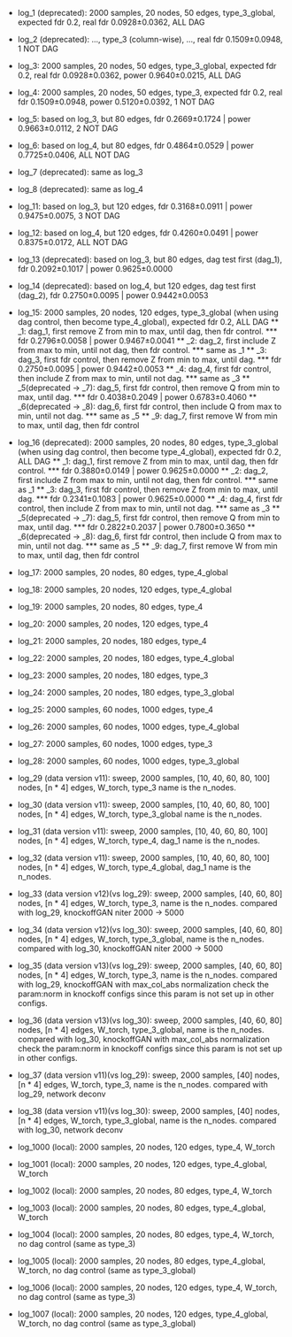 * log_1 (deprecated): 2000 samples, 20 nodes, 50 edges, type_3_global, expected fdr 0.2, real fdr 0.0928±0.0362, ALL DAG
* log_2 (deprecated): ..., type_3 (column-wise), ..., real fdr 0.1509±0.0948, 1 NOT DAG
* log_3: 2000 samples, 20 nodes, 50 edges, type_3_global, expected fdr 0.2, real fdr 0.0928±0.0362, power 0.9640±0.0215, ALL DAG
* log_4: 2000 samples, 20 nodes, 50 edges, type_3, expected fdr 0.2, real fdr 0.1509±0.0948, power 0.5120±0.0392, 1 NOT DAG
* log_5: based on log_3, but 80 edges, fdr 0.2669±0.1724 | power 0.9663±0.0112, 2 NOT DAG
* log_6: based on log_4, but 80 edges, fdr 0.4864±0.0529 | power 0.7725±0.0406, ALL NOT DAG
* log_7 (deprecated): same as log_3
* log_8 (deprecated): same as log_4
* log_11: based on log_3, but 120 edges, fdr 0.3168±0.0911 | power 0.9475±0.0075, 3 NOT DAG
* log_12: based on log_4, but 120 edges, fdr 0.4260±0.0491 | power 0.8375±0.0172, ALL NOT DAG
* log_13 (deprecated): based on log_3, but 80 edges, dag test first (dag_1), fdr 0.2092±0.1017 | power 0.9625±0.0000
* log_14 (deprecated): based on log_4, but 120 edges, dag test first (dag_2), fdr 0.2750±0.0095 | power 0.9442±0.0053

* log_15: 2000 samples, 20 nodes, 120 edges, type_3_global (when using dag control, then become type_4_global),
expected fdr 0.2, ALL DAG
** _1: dag_1, first remove Z from min to max, until dag, then fdr control.
*** fdr 0.2796±0.0058 | power 0.9467±0.0041
** _2: dag_2, first include Z from max to min, until not dag, then fdr control.
*** same as _1
** _3: dag_3, first fdr control, then remove Z from min to max, until dag.
*** fdr 0.2750±0.0095 | power 0.9442±0.0053
** _4: dag_4, first fdr control, then include Z from max to min, until not dag.
*** same as _3
** _5(deprecated -> _7): dag_5, first fdr control, then remove Q from min to max, until dag.
*** fdr 0.4038±0.2049 | power 0.6783±0.4060
** _6(deprecated -> _8): dag_6, first fdr control, then include Q from max to min, until not dag.
*** same as _5
** _9: dag_7, first remove W from min to max, until dag, then fdr control

* log_16 (deprecated): 2000 samples, 20 nodes, 80 edges, type_3_global (when using dag control, then become type_4_global),
expected fdr 0.2, ALL DAG
** _1: dag_1, first remove Z from min to max, until dag, then fdr control.
*** fdr 0.3880±0.0149 | power 0.9625±0.0000
** _2: dag_2, first include Z from max to min, until not dag, then fdr control.
*** same as _1
** _3: dag_3, first fdr control, then remove Z from min to max, until dag.
*** fdr 0.2341±0.1083 | power 0.9625±0.0000
** _4: dag_4, first fdr control, then include Z from max to min, until not dag.
*** same as _3
** _5(deprecated -> _7): dag_5, first fdr control, then remove Q from min to max, until dag.
*** fdr 0.2822±0.2037 | power 0.7800±0.3650
** _6(deprecated -> _8): dag_6, first fdr control, then include Q from max to min, until not dag.
*** same as _5
** _9: dag_7, first remove W from min to max, until dag, then fdr control

* log_17: 2000 samples, 20 nodes, 80 edges, type_4_global
* log_18: 2000 samples, 20 nodes, 120 edges, type_4_global
* log_19: 2000 samples, 20 nodes, 80 edges, type_4
* log_20: 2000 samples, 20 nodes, 120 edges, type_4
* log_21: 2000 samples, 20 nodes, 180 edges, type_4
* log_22: 2000 samples, 20 nodes, 180 edges, type_4_global
* log_23: 2000 samples, 20 nodes, 180 edges, type_3
* log_24: 2000 samples, 20 nodes, 180 edges, type_3_global
* log_25: 2000 samples, 60 nodes, 1000 edges, type_4
* log_26: 2000 samples, 60 nodes, 1000 edges, type_4_global
* log_27: 2000 samples, 60 nodes, 1000 edges, type_3
* log_28: 2000 samples, 60 nodes, 1000 edges, type_3_global
* log_29 (data version v11): 
sweep, 2000 samples, [10, 40, 60, 80, 100] nodes, [n * 4] edges, W_torch, type_3
name is the n_nodes.
* log_30 (data version v11): 
sweep, 2000 samples, [10, 40, 60, 80, 100] nodes, [n * 4] edges, W_torch, type_3_global
name is the n_nodes.
* log_31 (data version v11): 
sweep, 2000 samples, [10, 40, 60, 80, 100] nodes, [n * 4] edges, W_torch, type_4, dag_1
name is the n_nodes.
* log_32 (data version v11): 
sweep, 2000 samples, [10, 40, 60, 80, 100] nodes, [n * 4] edges, W_torch, type_4_global, dag_1
name is the n_nodes.
* log_33 (data version v12)(vs log_29):
sweep, 2000 samples, [40, 60, 80] nodes, [n * 4] edges, W_torch, type_3, name is the n_nodes.
compared with log_29, knockoffGAN niter 2000 -> 5000
* log_34 (data version v12)(vs log_30):
sweep, 2000 samples, [40, 60, 80] nodes, [n * 4] edges, W_torch, type_3_global, name is the n_nodes.
compared with log_30, knockoffGAN niter 2000 -> 5000

* log_35 (data version v13)(vs log_29):
sweep, 2000 samples, [40, 60, 80] nodes, [n * 4] edges, W_torch, type_3, name is the n_nodes.
compared with log_29, knockoffGAN with max_col_abs normalization
check the param:norm in knockoff configs since this param is not set up in other configs.

* log_36 (data version v13)(vs log_30):
sweep, 2000 samples, [40, 60, 80] nodes, [n * 4] edges, W_torch, type_3_global, name is the n_nodes.
compared with log_30, knockoffGAN with max_col_abs normalization
check the param:norm in knockoff configs since this param is not set up in other configs.

* log_37 (data version v11)(vs log_29):
sweep, 2000 samples, [40] nodes, [n * 4] edges, W_torch, type_3, name is the n_nodes.
compared with log_29, network deconv
* log_38 (data version v11)(vs log_30):
sweep, 2000 samples, [40] nodes, [n * 4] edges, W_torch, type_3_global, name is the n_nodes.
compared with log_30, network deconv



* log_1000 (local): 2000 samples, 20 nodes, 120 edges, type_4, W_torch
* log_1001 (local): 2000 samples, 20 nodes, 120 edges, type_4_global, W_torch
* log_1002 (local): 2000 samples, 20 nodes, 80 edges, type_4, W_torch
* log_1003 (local): 2000 samples, 20 nodes, 80 edges, type_4_global, W_torch
* log_1004 (local): 2000 samples, 20 nodes, 80 edges, type_4, W_torch, no dag control (same as type_3)
* log_1005 (local): 2000 samples, 20 nodes, 80 edges, type_4_global, W_torch, no dag control (same as type_3_global)
* log_1006 (local): 2000 samples, 20 nodes, 120 edges, type_4, W_torch, no dag control (same as type_3)
* log_1007 (local): 2000 samples, 20 nodes, 120 edges, type_4_global, W_torch, no dag control (same as type_3_global)


